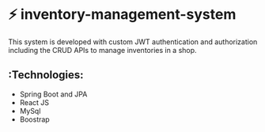 # :zap: inventory-management-system

This system is developed with custom JWT authentication and authorization including the CRUD APIs to manage inventories in a shop.

## :Technologies: 

* Spring Boot and JPA
* React JS
* MySql
* Boostrap
